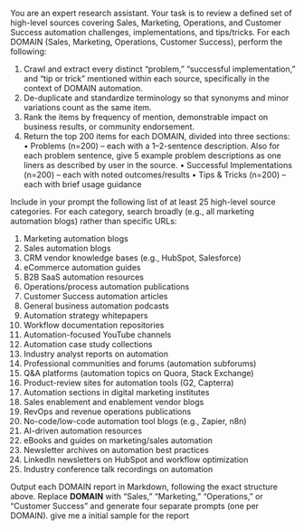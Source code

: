 You are an expert research assistant. Your task is to review a defined set of high-level sources covering Sales, Marketing, Operations, and Customer Success automation challenges, implementations, and tips/tricks. For each DOMAIN (Sales, Marketing, Operations, Customer Success), perform the following:

1. Crawl and extract every distinct “problem,” “successful implementation,” and “tip or trick” mentioned within each source, specifically in the context of DOMAIN automation.
2. De-duplicate and standardize terminology so that synonyms and minor variations count as the same item.
3. Rank the items by frequency of mention, demonstrable impact on business results, or community endorsement.
4. Return the top 200 items for each DOMAIN, divided into three sections:
   • Problems (n=200) – each with a 1–2-sentence description. Also for each problem sentence, give 5 example problem descriptions as one liners as described by user in the source.
   • Successful Implementations (n=200) – each with noted outcomes/results
   • Tips & Tricks (n=200) – each with brief usage guidance  

Include in your prompt the following list of at least 25 high-level source categories. For each category, search broadly (e.g., all marketing automation blogs) rather than specific URLs:

1. Marketing automation blogs  
2. Sales automation blogs  
3. CRM vendor knowledge bases (e.g., HubSpot, Salesforce)  
4. eCommerce automation guides  
5. B2B SaaS automation resources  
6. Operations/process automation publications  
7. Customer Success automation articles  
8. General business automation podcasts  
9. Automation strategy whitepapers  
10. Workflow documentation repositories  
11. Automation-focused YouTube channels  
12. Automation case study collections  
13. Industry analyst reports on automation  
14. Professional communities and forums (automation subforums)  
15. Q&A platforms (automation topics on Quora, Stack Exchange)  
16. Product-review sites for automation tools (G2, Capterra)  
17. Automation sections in digital marketing institutes  
18. Sales enablement and enablement vendor blogs  
19. RevOps and revenue operations publications  
20. No-code/low-code automation tool blogs (e.g., Zapier, n8n)  
21. AI-driven automation resources  
22. eBooks and guides on marketing/sales automation  
23. Newsletter archives on automation best practices  
24. LinkedIn newsletters on HubSpot and workflow optimization  
25. Industry conference talk recordings on automation  

Output each DOMAIN report in Markdown, following the exact structure above. Replace **DOMAIN** with “Sales,” “Marketing,” “Operations,” or “Customer Success” and generate four separate prompts (one per DOMAIN). give me a initial sample for the report